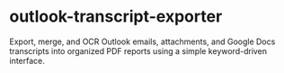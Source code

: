 # outlook-transcript-exporter
Export, merge, and OCR Outlook emails, attachments, and Google Docs transcripts into organized PDF reports using a simple keyword-driven interface.
